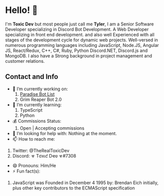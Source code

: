 # Hello! 👋
I'm **Toxic Dev** but most people just call me **Tyler**, I am a Senior Software Developer specializing in Discord Bot Development. A Web Developer specializing in front end development. 
and also well Experienced with all stages of the development cycle for dynamic web projects. Well-versed in numerous programming languages including JavaScript, Node.JS, Angular JS, React/Redux, C++, C#, Ruby, Python Discord.NET, Discord.js and MongoDB. I also have a Strong background in project management and customer relations.

## Contact and Info
- 🔭 I’m currently working on: 
  1. [Paradise Bot List](https://paradisebots.net)
    2. Grim Reaper Bot 2.0
- 🌱 I’m currently learning:
  1. TypeScript
   2. Python
- 💰 Commissions Status: 
  1. Open | Accepting commissions
- 🤔 I’m looking for help with: Nothing at the moment.
- 📫 How to reach me: 
1. Twitter: @TheRealToxicDev
2. Discord: ☣ Tσxιƈ Dҽʋ ☣#7308 
- 😄 Pronouns: Him/He
- ⚡ Fun fact(s): 
1. JavaScript was Founded in December 4 1995 by: Brendan Eich initially, plus other key contributors to the ECMAScript specification
